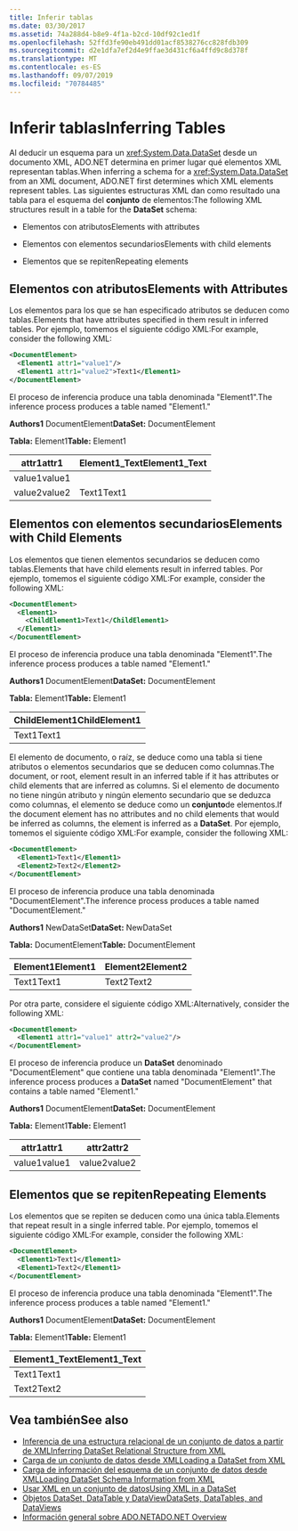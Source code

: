 ```yaml
---
title: Inferir tablas
ms.date: 03/30/2017
ms.assetid: 74a288d4-b8e9-4f1a-b2cd-10df92c1ed1f
ms.openlocfilehash: 52ffd3fe90eb491dd01acf8538276cc828fdb309
ms.sourcegitcommit: d2e1dfa7ef2d4e9ffae3d431cf6a4ffd9c8d378f
ms.translationtype: MT
ms.contentlocale: es-ES
ms.lasthandoff: 09/07/2019
ms.locfileid: "70784485"
---
```

# <a name="inferring-tables"></a><span data-ttu-id="a151d-102">Inferir tablas</span><span class="sxs-lookup"><span data-stu-id="a151d-102">Inferring Tables</span></span>
<span data-ttu-id="a151d-103">Al deducir un esquema para un <xref:System.Data.DataSet> desde un documento XML, ADO.NET determina en primer lugar qué elementos XML representan tablas.</span><span class="sxs-lookup"><span data-stu-id="a151d-103">When inferring a schema for a <xref:System.Data.DataSet> from an XML document, ADO.NET first determines which XML elements represent tables.</span></span> <span data-ttu-id="a151d-104">Las siguientes estructuras XML dan como resultado una tabla para el esquema del **conjunto** de elementos:</span><span class="sxs-lookup"><span data-stu-id="a151d-104">The following XML structures result in a table for the **DataSet** schema:</span></span>  
  
- <span data-ttu-id="a151d-105">Elementos con atributos</span><span class="sxs-lookup"><span data-stu-id="a151d-105">Elements with attributes</span></span>  
  
- <span data-ttu-id="a151d-106">Elementos con elementos secundarios</span><span class="sxs-lookup"><span data-stu-id="a151d-106">Elements with child elements</span></span>  
  
- <span data-ttu-id="a151d-107">Elementos que se repiten</span><span class="sxs-lookup"><span data-stu-id="a151d-107">Repeating elements</span></span>  
  
## <a name="elements-with-attributes"></a><span data-ttu-id="a151d-108">Elementos con atributos</span><span class="sxs-lookup"><span data-stu-id="a151d-108">Elements with Attributes</span></span>  
 <span data-ttu-id="a151d-109">Los elementos para los que se han especificado atributos se deducen como tablas.</span><span class="sxs-lookup"><span data-stu-id="a151d-109">Elements that have attributes specified in them result in inferred tables.</span></span> <span data-ttu-id="a151d-110">Por ejemplo, tomemos el siguiente código XML:</span><span class="sxs-lookup"><span data-stu-id="a151d-110">For example, consider the following XML:</span></span>  
  
```xml  
<DocumentElement>  
  <Element1 attr1="value1"/>  
  <Element1 attr1="value2">Text1</Element1>  
</DocumentElement>  
```  
  
 <span data-ttu-id="a151d-111">El proceso de inferencia produce una tabla denominada "Element1".</span><span class="sxs-lookup"><span data-stu-id="a151d-111">The inference process produces a table named "Element1."</span></span>  
  
 <span data-ttu-id="a151d-112">**Authors1** DocumentElement</span><span class="sxs-lookup"><span data-stu-id="a151d-112">**DataSet:** DocumentElement</span></span>  
  
 <span data-ttu-id="a151d-113">**Tabla:** Element1</span><span class="sxs-lookup"><span data-stu-id="a151d-113">**Table:** Element1</span></span>  
  
|<span data-ttu-id="a151d-114">attr1</span><span class="sxs-lookup"><span data-stu-id="a151d-114">attr1</span></span>|<span data-ttu-id="a151d-115">Element1_Text</span><span class="sxs-lookup"><span data-stu-id="a151d-115">Element1_Text</span></span>|  
|-----------|--------------------|  
|<span data-ttu-id="a151d-116">value1</span><span class="sxs-lookup"><span data-stu-id="a151d-116">value1</span></span>||  
|<span data-ttu-id="a151d-117">value2</span><span class="sxs-lookup"><span data-stu-id="a151d-117">value2</span></span>|<span data-ttu-id="a151d-118">Text1</span><span class="sxs-lookup"><span data-stu-id="a151d-118">Text1</span></span>|  
  
## <a name="elements-with-child-elements"></a><span data-ttu-id="a151d-119">Elementos con elementos secundarios</span><span class="sxs-lookup"><span data-stu-id="a151d-119">Elements with Child Elements</span></span>  
 <span data-ttu-id="a151d-120">Los elementos que tienen elementos secundarios se deducen como tablas.</span><span class="sxs-lookup"><span data-stu-id="a151d-120">Elements that have child elements result in inferred tables.</span></span> <span data-ttu-id="a151d-121">Por ejemplo, tomemos el siguiente código XML:</span><span class="sxs-lookup"><span data-stu-id="a151d-121">For example, consider the following XML:</span></span>  
  
```xml  
<DocumentElement>  
  <Element1>  
    <ChildElement1>Text1</ChildElement1>  
  </Element1>  
</DocumentElement>  
```  
  
 <span data-ttu-id="a151d-122">El proceso de inferencia produce una tabla denominada "Element1".</span><span class="sxs-lookup"><span data-stu-id="a151d-122">The inference process produces a table named "Element1."</span></span>  
  
 <span data-ttu-id="a151d-123">**Authors1** DocumentElement</span><span class="sxs-lookup"><span data-stu-id="a151d-123">**DataSet:** DocumentElement</span></span>  
  
 <span data-ttu-id="a151d-124">**Tabla:** Element1</span><span class="sxs-lookup"><span data-stu-id="a151d-124">**Table:** Element1</span></span>  
  
|<span data-ttu-id="a151d-125">ChildElement1</span><span class="sxs-lookup"><span data-stu-id="a151d-125">ChildElement1</span></span>|  
|-------------------|  
|<span data-ttu-id="a151d-126">Text1</span><span class="sxs-lookup"><span data-stu-id="a151d-126">Text1</span></span>|  
  
 <span data-ttu-id="a151d-127">El elemento de documento, o raíz, se deduce como una tabla si tiene atributos o elementos secundarios que se deducen como columnas.</span><span class="sxs-lookup"><span data-stu-id="a151d-127">The document, or root, element result in an inferred table if it has attributes or child elements that are inferred as columns.</span></span> <span data-ttu-id="a151d-128">Si el elemento de documento no tiene ningún atributo y ningún elemento secundario que se deduzca como columnas, el elemento se deduce como un **conjunto**de elementos.</span><span class="sxs-lookup"><span data-stu-id="a151d-128">If the document element has no attributes and no child elements that would be inferred as columns, the element is inferred as a **DataSet**.</span></span> <span data-ttu-id="a151d-129">Por ejemplo, tomemos el siguiente código XML:</span><span class="sxs-lookup"><span data-stu-id="a151d-129">For example, consider the following XML:</span></span>  
  
```xml  
<DocumentElement>  
  <Element1>Text1</Element1>  
  <Element2>Text2</Element2>  
</DocumentElement>  
```  
  
 <span data-ttu-id="a151d-130">El proceso de inferencia produce una tabla denominada "DocumentElement".</span><span class="sxs-lookup"><span data-stu-id="a151d-130">The inference process produces a table named "DocumentElement."</span></span>  
  
 <span data-ttu-id="a151d-131">**Authors1** NewDataSet</span><span class="sxs-lookup"><span data-stu-id="a151d-131">**DataSet:** NewDataSet</span></span>  
  
 <span data-ttu-id="a151d-132">**Tabla:** DocumentElement</span><span class="sxs-lookup"><span data-stu-id="a151d-132">**Table:** DocumentElement</span></span>  
  
|<span data-ttu-id="a151d-133">Element1</span><span class="sxs-lookup"><span data-stu-id="a151d-133">Element1</span></span>|<span data-ttu-id="a151d-134">Element2</span><span class="sxs-lookup"><span data-stu-id="a151d-134">Element2</span></span>|  
|--------------|--------------|  
|<span data-ttu-id="a151d-135">Text1</span><span class="sxs-lookup"><span data-stu-id="a151d-135">Text1</span></span>|<span data-ttu-id="a151d-136">Text2</span><span class="sxs-lookup"><span data-stu-id="a151d-136">Text2</span></span>|  
  
 <span data-ttu-id="a151d-137">Por otra parte, considere el siguiente código XML:</span><span class="sxs-lookup"><span data-stu-id="a151d-137">Alternatively, consider the following XML:</span></span>  
  
```xml  
<DocumentElement>  
  <Element1 attr1="value1" attr2="value2"/>  
</DocumentElement>  
```  
  
 <span data-ttu-id="a151d-138">El proceso de inferencia produce un **DataSet** denominado "DocumentElement" que contiene una tabla denominada "Element1".</span><span class="sxs-lookup"><span data-stu-id="a151d-138">The inference process produces a **DataSet** named "DocumentElement" that contains a table named "Element1."</span></span>  
  
 <span data-ttu-id="a151d-139">**Authors1** DocumentElement</span><span class="sxs-lookup"><span data-stu-id="a151d-139">**DataSet:** DocumentElement</span></span>  
  
 <span data-ttu-id="a151d-140">**Tabla:** Element1</span><span class="sxs-lookup"><span data-stu-id="a151d-140">**Table:** Element1</span></span>  
  
|<span data-ttu-id="a151d-141">attr1</span><span class="sxs-lookup"><span data-stu-id="a151d-141">attr1</span></span>|<span data-ttu-id="a151d-142">attr2</span><span class="sxs-lookup"><span data-stu-id="a151d-142">attr2</span></span>|  
|-----------|-----------|  
|<span data-ttu-id="a151d-143">value1</span><span class="sxs-lookup"><span data-stu-id="a151d-143">value1</span></span>|<span data-ttu-id="a151d-144">value2</span><span class="sxs-lookup"><span data-stu-id="a151d-144">value2</span></span>|  
  
## <a name="repeating-elements"></a><span data-ttu-id="a151d-145">Elementos que se repiten</span><span class="sxs-lookup"><span data-stu-id="a151d-145">Repeating Elements</span></span>  
 <span data-ttu-id="a151d-146">Los elementos que se repiten se deducen como una única tabla.</span><span class="sxs-lookup"><span data-stu-id="a151d-146">Elements that repeat result in a single inferred table.</span></span> <span data-ttu-id="a151d-147">Por ejemplo, tomemos el siguiente código XML:</span><span class="sxs-lookup"><span data-stu-id="a151d-147">For example, consider the following XML:</span></span>  
  
```xml  
<DocumentElement>  
  <Element1>Text1</Element1>  
  <Element1>Text2</Element1>  
</DocumentElement>  
```  
  
 <span data-ttu-id="a151d-148">El proceso de inferencia produce una tabla denominada "Element1".</span><span class="sxs-lookup"><span data-stu-id="a151d-148">The inference process produces a table named "Element1."</span></span>  
  
 <span data-ttu-id="a151d-149">**Authors1** DocumentElement</span><span class="sxs-lookup"><span data-stu-id="a151d-149">**DataSet:** DocumentElement</span></span>  
  
 <span data-ttu-id="a151d-150">**Tabla:** Element1</span><span class="sxs-lookup"><span data-stu-id="a151d-150">**Table:** Element1</span></span>  
  
|<span data-ttu-id="a151d-151">Element1_Text</span><span class="sxs-lookup"><span data-stu-id="a151d-151">Element1_Text</span></span>|  
|--------------------|  
|<span data-ttu-id="a151d-152">Text1</span><span class="sxs-lookup"><span data-stu-id="a151d-152">Text1</span></span>|  
|<span data-ttu-id="a151d-153">Text2</span><span class="sxs-lookup"><span data-stu-id="a151d-153">Text2</span></span>|  
  
## <a name="see-also"></a><span data-ttu-id="a151d-154">Vea también</span><span class="sxs-lookup"><span data-stu-id="a151d-154">See also</span></span>

- [<span data-ttu-id="a151d-155">Inferencia de una estructura relacional de un conjunto de datos a partir de XML</span><span class="sxs-lookup"><span data-stu-id="a151d-155">Inferring DataSet Relational Structure from XML</span></span>](inferring-dataset-relational-structure-from-xml.md)
- [<span data-ttu-id="a151d-156">Carga de un conjunto de datos desde XML</span><span class="sxs-lookup"><span data-stu-id="a151d-156">Loading a DataSet from XML</span></span>](loading-a-dataset-from-xml.md)
- [<span data-ttu-id="a151d-157">Carga de información del esquema de un conjunto de datos desde XML</span><span class="sxs-lookup"><span data-stu-id="a151d-157">Loading DataSet Schema Information from XML</span></span>](loading-dataset-schema-information-from-xml.md)
- [<span data-ttu-id="a151d-158">Usar XML en un conjunto de datos</span><span class="sxs-lookup"><span data-stu-id="a151d-158">Using XML in a DataSet</span></span>](using-xml-in-a-dataset.md)
- [<span data-ttu-id="a151d-159">Objetos DataSet, DataTable y DataView</span><span class="sxs-lookup"><span data-stu-id="a151d-159">DataSets, DataTables, and DataViews</span></span>](index.md)
- [<span data-ttu-id="a151d-160">Información general sobre ADO.NET</span><span class="sxs-lookup"><span data-stu-id="a151d-160">ADO.NET Overview</span></span>](../ado-net-overview.md)

